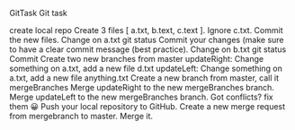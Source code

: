 GitTask
Git task

create local repo
Create 3 files [ a.txt, b.text, c.text ].
Ignore c.txt.
Commit the new files.
Change on a.txt
git status
Commit your changes (make sure to have a clear commit message (best practice).
Change on b.txt
git status
Commit
Create two new branches from master
updateRight: Change something on a.txt, add a new file d.txt
updateLeft: Change something on a.txt, add a new file anything.txt
Create a new branch from master, call it mergeBranches
Merge updateRight to the new mergeBranches branch.
Merge updateLeft to the new mergeBranches branch.
Got conflicts? fix them 😀
Push your local repository to GitHub.
Create a new merge request from mergebranch to master.
Merge it.
